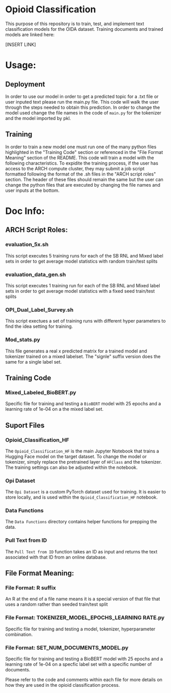 # Opioid Classification

This purpose of this repository is to train, test, and implement text classification models for the OIDA dataset. Training documents and trained models are linked here:

[INSERT LINK]

# Usage: 
## Deployment
In order to use our model in order to get a predicted topic for a .txt file or user inputed text please run the main.py file. This code will walk the user through the steps needed to obtain this prediction. In order to change the model used change the file names in the code of `main.py` for the tokenizer and the model imported by pkl.

## Training
In order to train a new model one must run one of the many python files highlighted in the "Training Code" section or referenced in the "File Format Meaning" section of the README. This code will train a model with the following characteristics. To expidite the training process, if the user has access to the ARCH compute cluster, they may submit a job script formatted following the format of the .sh files in the "ARCH script roles" section. The header of these files should remain the same but the user can change the python files that are executed by changing the file names and user inputs at the bottom.


# Doc Info: 

## ARCH Script Roles:

### evaluation_5x.sh
This script executes 5 training runs for each of the SB RNL and Mixed label sets in order to get average model statistics with random train/test splits

### evaluation_data_gen.sh
This script executes 1 training run for each of the SB RNL and Mixed label sets in order to get average model statistics with a fixed seed train/test splits

### OPI_Dual_Label_Survey.sh
This script exectues a set of training runs with different hyper parameters to find the idea setting for training.

### Mod_stats.py
This file generates a real x predicted matrix for a trained model and tokenizer trained on a mixed labelset. The "signle" suffix version does the same for a single label set.

## Training Code

### Mixed_Labeled_BioBERT.py
Specific file for training and testing a `BioBERT` model with 25 epochs and a learning rate of 1e-04 on a the mixed label set. 

## Suport Files

### Opioid_Classification_HF
The `Opioid_Classification_HF` is the main Jupyter Notebook that trains a Hugging Face model on the target dataset. To change the model or tokenizer, simply replace the pretrained layer of `HFClass` and the tokenizer. The training settings can also be adjusted within the notebook.

### Opi Dataset
The `Opi Dataset` is a custom PyTorch dataset used for training. It is easier to store locally, and is used within the `Opioid_Classification_HF` notebook.

### Data Functions
The `Data Functions` directory contains helper functions for prepping the data.

### Pull Text from ID
The `Pull Text from ID` function takes an ID as input and returns the text associated with that ID from an online database.

## File Format Meaning:

### File Format: R suffix
An R at the end of a file name means it is a special version of that file that uses a random rather than seeded train/test split 

### File Format: TOKENIZER_MODEL_EPOCHS_LEARNING RATE.py
Specific file for training and testing a model, tokenizer, hyperparameter combination.

### File Format: SET_NUM_DOCUMENTS_MODEL.py
Specific file for training and testing a BioBERT model with 25 epochs and a learning rate of 1e-04 on a specfic label set with a specific number of documents. 

Please refer to the code and comments within each file for more details on how they are used in the opioid classification process.
